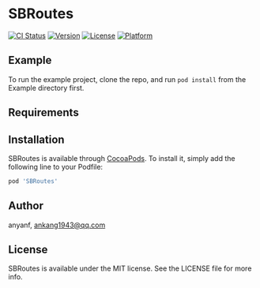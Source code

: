 # SBRoutes

[![CI Status](https://img.shields.io/travis/anyanf/SBRoutes.svg?style=flat)](https://travis-ci.org/anyanf/SBRoutes)
[![Version](https://img.shields.io/cocoapods/v/SBRoutes.svg?style=flat)](https://cocoapods.org/pods/SBRoutes)
[![License](https://img.shields.io/cocoapods/l/SBRoutes.svg?style=flat)](https://cocoapods.org/pods/SBRoutes)
[![Platform](https://img.shields.io/cocoapods/p/SBRoutes.svg?style=flat)](https://cocoapods.org/pods/SBRoutes)

## Example

To run the example project, clone the repo, and run `pod install` from the Example directory first.

## Requirements

## Installation

SBRoutes is available through [CocoaPods](https://cocoapods.org). To install
it, simply add the following line to your Podfile:

```ruby
pod 'SBRoutes'
```

## Author

anyanf, ankang1943@qq.com

## License

SBRoutes is available under the MIT license. See the LICENSE file for more info.
